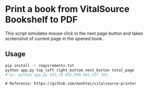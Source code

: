 # Print a book from VitalSource Bookshelf to PDF

This script simulates mouse click in the next page button and takes screenshot of
current page in the opened book.


## Usage

```bash
pip install -r requirements.txt
python app.py top_left right_bottom next_button total_page
# Ex: python app.py 153,78 892,990 941,537 785
```

```
# Reference: https://github.com/manhtai/vitalsource-printer
```